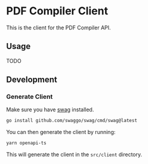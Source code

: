 # PDF Compiler ClientThis is the client for the PDF Compiler API.## UsageTODO## Development### Generate ClientMake sure you have [swag](https://github.com/swaggo/swag) installed.```bashgo install github.com/swaggo/swag/cmd/swag@latest```You can then generate the client by running:```bashyarn openapi-ts```This will generate the client in the `src/client` directory.